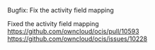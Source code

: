 Bugfix: Fix the activity field mapping

Fixed the activity field mapping
https://github.com/owncloud/ocis/pull/10593
https://github.com/owncloud/ocis/issues/10228
